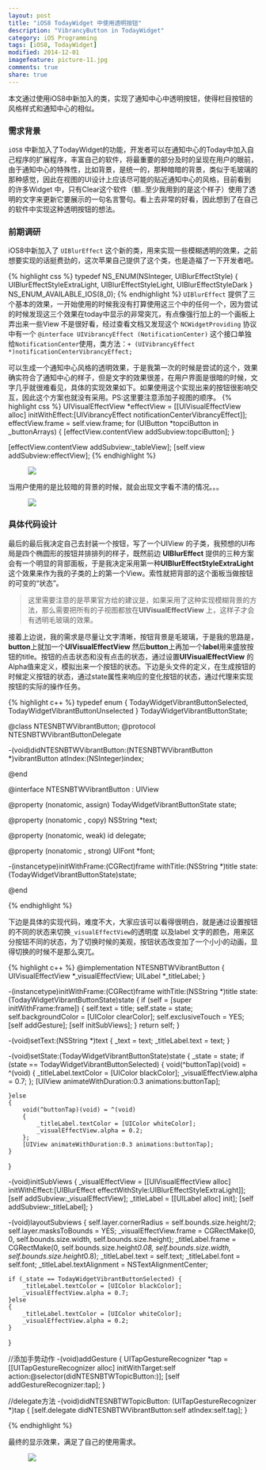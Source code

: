 ```yaml
---
layout: post
title: "iOS8 TodayWidget 中使用透明按钮"
description: "VibrancyButton in TodayWidget"
category: iOS Programming
tags: [iOS8, TodayWidget]
modified: 2014-12-01
imagefeature: picture-11.jpg
comments: true
share: true
---
```


本文通过使用iOS8中新加入的类，实现了通知中心中透明按钮，使得栏目按钮的风格样式和通知中心的相似。

### **需求背景**
 `iOS8` 中新加入了TodayWidget的功能，开发者可以在通知中心的Today中加入自己程序的扩展程序，丰富自己的软件，将最重要的部分及时的呈现在用户的眼前，由于通知中心的特殊性，比如背景，是统一的，那种暗暗的背景，类似于毛玻璃的那种感觉，因此在视图的UI设计上应该尽可能的贴近通知中心的风格，目前看到的许多Widget 中，只有Clear这个软件（额..至少我用到的是这个样子）使用了透明的文字来更新它要展示的一句名言警句。看上去非常的好看，因此想到了在自己的软件中实现这种透明按钮的想法。

### **前期调研**
 iOS8中新加入了 `UIBlurEffect` 这个新的类，用来实现一些模糊透明的效果，之前想要实现的话挺费劲的，这次苹果自己提供了这个类，也是造福了一下开发者吧。

{% highlight css %}
typedef NS_ENUM(NSInteger, UIBlurEffectStyle) {
    UIBlurEffectStyleExtraLight,
    UIBlurEffectStyleLight,
    UIBlurEffectStyleDark
} NS_ENUM_AVAILABLE_IOS(8_0);
{% endhighlight %}
  `UIBlurEffect`   提供了三个基本的效果，一开始使用的时候我没有打算使用这三个中的任何一个，因为尝试的时候发现这三个效果在today中显示的非常突兀，有点像强行加上的一个画板上弄出来一些View 不是很好看，经过查看文档又发现这个 `NCWidgetProviding` 协议中有一个 `@interface UIVibrancyEffect (NotificationCenter)` 这个接口单独给`NotificationCenter`使用，类方法：`+ (UIVibrancyEffect *)notificationCenterVibrancyEffect;`
 
  可以生成一个通知中心风格的透明效果，于是我第一次的时候是尝试的这个，效果确实符合了通知中心的样子，但是文字的效果很差，在用户界面是很暗的时候，文字几乎就很难看见，具体的实现效果如下。如果使用这个实现出来的按钮很影响交互，因此这个方案也就没有采用。PS:这里要注意添加子视图的顺序。 
{% highlight css %}
UIVisualEffectView *effectView = [[UIVisualEffectView alloc] initWithEffect:[UIVibrancyEffect notificationCenterVibrancyEffect]];
effectView.frame = self.view.frame;
for (UIButton *topciButton in _buttonArrays) {
    [effectView.contentView addSubview:topciButton];
}

[effectView.contentView addSubview:_tableView];
[self.view addSubview:effectView];
{% endhighlight %}

<figure>
        <a href="{{ site.url }}/images/notificationview.png"><img src="{{ site.url }}/images/notificationview.png"></a>
</figure>

  当用户使用的是比较暗的背景的时候，就会出现文字看不清的情况。。。

<figure>
        <a href="{{ site.url }}/images/canntseeclear.png"><img src="{{ site.url }}/images/canntseeclear.png"></a>
</figure>

### 具体代码设计
  最后的最后我决定自己去封装一个按钮，写了一个UIView 的子类，我预想的UI布局是四个椭圆形的按钮并排排列的样子，既然前边 **UIBlurEffect** 提供的三种方案会有一个明显的背部面板，于是我决定采用第一种**UIBlurEffectStyleExtraLight** 这个效果来作为我的子类的上的第一个View。索性就把背部的这个面板当做按钮的可变的“状态”。
 
  > 这里需要注意的是苹果官方给的建议是，如果采用了这种实现模糊背景的方法，那么需要把所有的子视图都放在**UIVisualEffectView** 上，这样子才会有透明毛玻璃的效果。
  
  接着上边说，我的需求是尽量让文字清晰，按钮背景是毛玻璃，于是我的思路是，**button**上就加一个**UIVisualEffectView** 然后**button**上再加一个**label**用来盛放按钮的title。按钮的点击状态和没有点击的状态，通过设置**UIVisualEffectView** 的Alpha值来定义，模拟出来一个按钮的状态。下边是头文件的定义，在生成按钮的时候定义按钮的状态，通过state属性来响应的变化按钮的状态，通过代理来实现按钮的实际的操作任务。
  
{% highlight c++ %}
  typedef enum {
    TodayWidgetVibrantButtonSelected,
    TodayWidgetVibrantButtonUnselected
} TodayWidgetVibrantButtonState;

@class NTESNBTWVibrantButton;
@protocol NTESNBTWVibrantButtonDelegate <NSObject>

-(void)didNTESNBTWVibrantButton:(NTESNBTWVibrantButton *)vibrantButton atIndex:(NSInteger)index;

@end

@interface NTESNBTWVibrantButton : UIView

@property (nonatomic, assign) TodayWidgetVibrantButtonState state;

@property (nonatomic , copy) NSString *text;

@property (nonatomic, weak) id <NTESNBTWVibrantButtonDelegate> delegate;

@property (nonatomic , strong) UIFont *font;

-(instancetype)initWithFrame:(CGRect)frame withTitle:(NSString *)title state:(TodayWidgetVibrantButtonState)state;

@end

{% endhighlight %}


  下边是具体的实现代码，难度不大，大家应该可以看得很明白，就是通过设置按钮的不同的状态来切换`_visualEffectView`的透明度 以及label 文字的颜色，用来区分按钮不同的状态，为了切换时候的美观，按钮状态改变加了一个小小的动画，显得切换的时候不是那么突兀。


{% highlight c++ %}
@implementation NTESNBTWVibrantButton
{
    UIVisualEffectView            *_visualEffectView;
    UILabel                       *_titleLabel;
}

-(instancetype)initWithFrame:(CGRect)frame withTitle:(NSString *)title state:(TodayWidgetVibrantButtonState)state
{
    if (self = [super initWithFrame:frame]) {
        self.text = title;
        self.state = state;
        self.backgroundColor = [UIColor clearColor];
        self.exclusiveTouch = YES;
        [self addGesture];
        [self initSubViews];
    }
    return self;
}

-(void)setText:(NSString *)text
{
    _text = text;
    _titleLabel.text = text;
}

-(void)setState:(TodayWidgetVibrantButtonState)state
{
    _state = state;
    if (state == TodayWidgetVibrantButtonSelected) {
        void(^buttonTap)(void) = ^(void)
        {
            _titleLabel.textColor = [UIColor blackColor];
            _visualEffectView.alpha = 0.7;
        };
        [UIView animateWithDuration:0.3 animations:buttonTap];
        
    }else
    {
        void(^buttonTap)(void) = ^(void)
        {
            _titleLabel.textColor = [UIColor whiteColor];
            _visualEffectView.alpha = 0.2;
        };
        [UIView animateWithDuration:0.3 animations:buttonTap];
    }
}

-(void)initSubViews
{
    _visualEffectView = [[UIVisualEffectView alloc] initWithEffect:[UIBlurEffect effectWithStyle:UIBlurEffectStyleExtraLight]];
    [self addSubview:_visualEffectView];
    _titleLabel = [[UILabel alloc] init];
    [self addSubview:_titleLabel];
}

-(void)layoutSubviews
{
    self.layer.cornerRadius = self.bounds.size.height/2;
    self.layer.masksToBounds = YES;
    _visualEffectView.frame = CGRectMake(0, 0, self.bounds.size.width, self.bounds.size.height);
    _titleLabel.frame = CGRectMake(0, self.bounds.size.height*0.08, self.bounds.size.width, self.bounds.size.height*0.8);
    _titleLabel.text = self.text;
    _titleLabel.font = self.font;
    _titleLabel.textAlignment = NSTextAlignmentCenter;
    
    if (_state == TodayWidgetVibrantButtonSelected) {
        _titleLabel.textColor = [UIColor blackColor];
        _visualEffectView.alpha = 0.7;
    }else
    {
        _titleLabel.textColor = [UIColor whiteColor];
        _visualEffectView.alpha = 0.2;
    }
}

//添加手势动作
-(void)addGesture
{
    UITapGestureRecognizer *tap = [[UITapGestureRecognizer alloc] initWithTarget:self action:@selector(didNTESNBTWTopicButton:)];
    [self addGestureRecognizer:tap];
}

//delegate方法
-(void)didNTESNBTWTopicButton: (UITapGestureRecognizer *)tap
{
    [self.delegate didNTESNBTWVibrantButton:self atIndex:self.tag];
}

{% endhighlight %}

  最终的显示效果，满足了自己的使用需求。
<figure>
        <a href="{{ site.url }}/images/finalbutton.png"><img src="{{ site.url }}/images/finalbutton.png"></a>
</figure>

